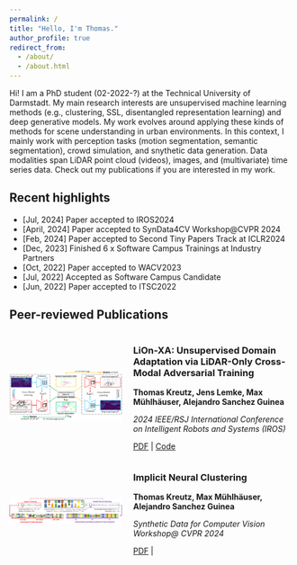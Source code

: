 ```yaml
---
permalink: /
title: "Hello, I'm Thomas."
author_profile: true
redirect_from: 
  - /about/
  - /about.html
---
```


Hi! I am a PhD student (02-2022-?) at the Technical University of Darmstadt. My main research interests are unsupervised machine learning methods (e.g., clustering, SSL, disentangled representation learning) and deep generative models. My work evolves around applying these kinds of methods for scene understanding in urban environments. In this context, I mainly work with perception tasks (motion segmentation, semantic segmentation), crowd simulation, and snythetic data generation. Data modalities span LiDAR point cloud (videos), images, and (multivariate) time series data. Check out my publications if you are interested in my work.

## Recent highlights
- [Jul, 2024] Paper accepted to IROS2024
- [April, 2024] Paper accepted to SynData4CV Workshop@CVPR 2024
- [Feb, 2024] Paper accepted to Second Tiny Papers Track at ICLR2024
- [Dec, 2023] Finished 6 x Software Campus Trainings at Industry Partners
- [Oct, 2022] Paper accepted to WACV2023
- [Jul, 2022] Accepted as Software Campus Candidate
- [Jun, 2022] Paper accepted to ITSC2022

## Peer-reviewed Publications

<div style="display: flex; align-items: center; gap: 20px;">
    <img src="/images/publication_images/LionXA.png" alt="a" width="200px">
    <div>
        <h3>LiOn-XA: Unsupervised Domain Adaptation via LiDAR-Only Cross-Modal Adversarial Training</h3>
        <p><strong>Thomas Kreutz, Jens Lemke, Max Mühlhäuser, Alejandro Sanchez Guinea</strong></p>
        <p><em>2024 IEEE/RSJ International Conference on Intelligent Robots and Systems (IROS)</em></p>
        <p>
            <a href="/files/kreutz2024lion.pdf">PDF</a> |
            <a href="https://github.com/JensLe97/lion-xa">Code</a>
        </p>
    </div>
</div>

<div style="display: flex; align-items: center; gap: 20px;">
    <img src="/images/publication_images/inc.png" alt="b" width="200px">
    <div>
        <h3>Implicit Neural Clustering</h3>
        <p><strong>Thomas Kreutz, Max Mühlhäuser, Alejandro Sanchez Guinea</strong></p>
        <p><em>Synthetic Data for Computer Vision Workshop@ CVPR 2024</em></p>
        <p>
            <a href="/files/kreutz2024implicit.pdf">PDF</a> |
        </p>
    </div>
</div>